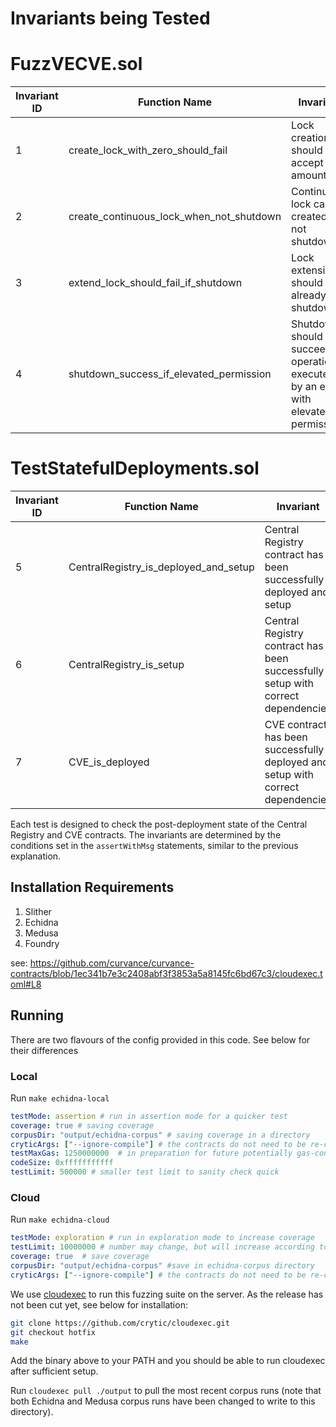 # Invariants being Tested 

# FuzzVECVE.sol

| Invariant ID | Function Name                            | Invariant                                                                               | Input Ranges                                                     |
| ------------ | ---------------------------------------- | --------------------------------------------------------------------------------------- | ---------------------------------------------------------------- |
| 1            | create_lock_with_zero_should_fail        | Lock creation should not accept zero amount                                             | Amount: 0                                                        |
| 2            | create_continuous_lock_when_not_shutdown | Continuous lock can be created if not shutdown                                          | Amount: clamp beween 1 and `type(uint32).max`                    |
| 3            | extend_lock_should_fail_if_shutdown      | Lock extension should fail if already shutdown                                          | `lockIndex` not specified, ContinuousLock: Depends on test setup |
| 4            | shutdown_success_if_elevated_permission  | Shutdown should succeed if operation is executed by an entity with elevated permissions | Not applicable. No input variables in function                   |

# TestStatefulDeployments.sol

| Invariant ID | Function Name                         | Invariant                                                                       | Input Ranges                                   |
| ------------ | ------------------------------------- | ------------------------------------------------------------------------------- | ---------------------------------------------- |
| 5            | CentralRegistry_is_deployed_and_setup | Central Registry contract has been successfully deployed and setup              | Not applicable. No input variables in function |
| 6            | CentralRegistry_is_setup              | Central Registry contract has been successfully setup with correct dependencies | Not applicable. No input variables in function |
| 7            | CVE_is_deployed                       | CVE contract has been successfully deployed and setup with correct dependencies | Not applicable. No input variables in function |

Each test is designed to check the post-deployment state of the Central Registry and CVE contracts. The invariants are determined by the conditions set in the `assertWithMsg` statements, similar to the previous explanation.

## Installation Requirements

1. Slither 
2. Echidna 
3. Medusa 
4. Foundry 
   
see: 
https://github.com/curvance/curvance-contracts/blob/1ec341b7e3c2408abf3f3853a5a8145fc6bd67c3/cloudexec.toml#L8

## Running 
There are two flavours of the config provided in this code. See below for their differences 

### Local 
Run `make echidna-local`
```yaml 
testMode: assertion # run in assertion mode for a quicker test 
coverage: true # saving coverage  
corpusDir: "output/echidna-corpus" # saving coverage in a directory 
cryticArgs: ["--ignore-compile"] # the contracts do not need to be re-compiled 
testMaxGas: 1250000000  # in preparation for future potentially gas-consuming operations 
codeSize: 0xfffffffffff 
testLimit: 500000 # smaller test limit to sanity check quick 
```

### Cloud 
Run `make echidna-cloud`
```yaml
testMode: exploration # run in exploration mode to increase coverage 
testLimit: 10000000 # number may change, but will increase according to coverage   
coverage: true  # save coverage
corpusDir: "output/echidna-corpus" #save in echidna-corpus directory 
cryticArgs: ["--ignore-compile"] # the contracts do not need to be re-compiled 
```

We use [cloudexec](https://github.com/crytic/cloudexec/tree/hotfix) to run this fuzzing suite on the server. As the release has not been cut yet, see below for installation: 
```bash
git clone https://github.com/crytic/cloudexec.git
git checkout hotfix 
make
```
Add the binary above to your PATH and you should be able to run cloudexec after sufficient setup.

Run `cloudexec pull ./output` to pull the most recent corpus runs (note that both Echidna and Medusa corpus runs have been changed to write to this directory).